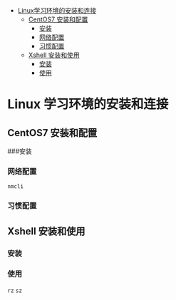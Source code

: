 
- [Linux学习环境的安装和连接](#linux学习环境的安装和连接)
    - [CentOS7 安装和配置](#centos7-安装和配置)
        - [安装](#安装)
        - [网络配置](#网络配置)
        - [习惯配置](#习惯配置)
    - [Xshell 安装和使用](#xshell-安装和使用)
        - [安装](#安装-1)
        - [使用](#使用)

# Linux 学习环境的安装和连接

## CentOS7 安装和配置


###安装


### 网络配置
`nmcli` 

### 习惯配置


## Xshell 安装和使用

### 安装

### 使用
`rz`
`sz`